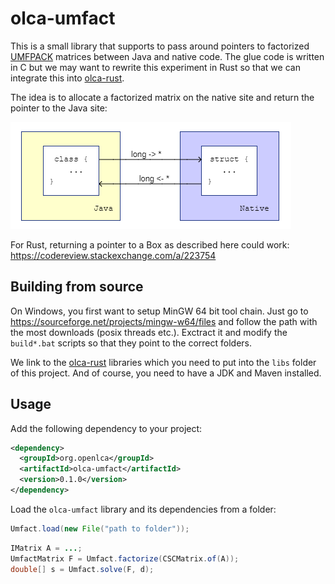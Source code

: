 # olca-umfact
This is a small library that supports to pass around pointers to factorized
[UMFPACK](https://github.com/PetterS/SuiteSparse/tree/master/UMFPACK) matrices
between Java and native code. The glue code is written in C but we may want
to rewrite this experiment in Rust so that we can integrate this into
[olca-rust](https://github.com/msrocka/olca-rust).

The idea is to allocate a factorized matrix on the native site and return
the pointer to the Java site:

![](principle.png)

For Rust, returning a pointer to a Box as described here could work:
https://codereview.stackexchange.com/a/223754

## Building from source
On Windows, you first want to setup MinGW 64 bit tool chain. Just go to
https://sourceforge.net/projects/mingw-w64/files and follow the path with the
most downloads (posix threads etc.). Exctract it and modify the `build*.bat`
scripts so that they point to the correct folders.

We link to the [olca-rust](https://github.com/msrocka/olca-rust) libraries
which you need to put into the `libs` folder of this project. And of course,
you need to have a JDK and Maven installed.

## Usage

Add the following dependency to your project:

```xml
<dependency>
  <groupId>org.openlca</groupId>
  <artifactId>olca-umfact</artifactId>
  <version>0.1.0</version>
</dependency>
```

Load the `olca-umfact` library and its dependencies from a folder:

```java
Umfact.load(new File("path to folder"));
```

```java
IMatrix A = ...;
UmfactMatrix F = Umfact.factorize(CSCMatrix.of(A));
double[] s = Umfact.solve(F, d);
```
